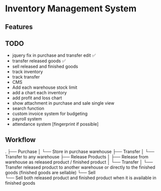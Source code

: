 # Inventory Management System

## Features

## TODO
* jquery fix in purchase and transfer edit ✅
* transfer released goods ✅
* sell released and finished goods
* track inventory
* track transfer
* CMS
* Add each warehouse stock limit
* add a chart each inventory
* add profit and loss chart
* show attachment in purchase and sale single view
* search function
* custom invoice system for budgeting
* payroll system
* attendance system [fingerprint if possible]


## Workflow

.
├── Purchase
│   └── Store in purchase warehouse
├── Transfer
│   └── Transfer to any warehouse
├── Release Products
│   ├── Release from warehouse as released product / finished product
│   └── Transfer
│       └── Transfer released product to another warehouse or directly to the finished goods (finished goods are sellable)
└── Sell  
└── Sell both released product and finished product when it is available in finished goods

